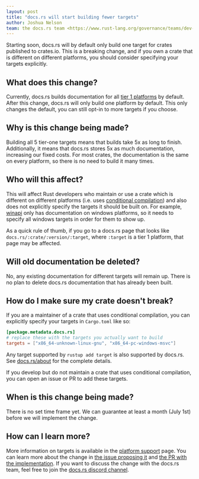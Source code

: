 ```yaml
---
layout: post
title: "docs.rs will start building fewer targets"
author: Joshua Nelson
team: the docs.rs team <https://www.rust-lang.org/governance/teams/dev-tools#docs-rs>
---
```


Starting soon, docs.rs will by default only build one target for crates published to crates.io.
This is a breaking change, and if you own a crate that is different on different platforms,
you should consider specifying your targets explicitly.

## What does this change?

Currently, docs.rs builds documentation for all [tier 1 platforms][platform support] by default.
After this change, docs.rs will only build one platform by default.
This only changes the default, you can still opt-in to more targets if you choose.

## Why is this change being made?

Building all 5 tier-one targets means that builds take 5x as long to finish.
Additionally, it means that docs.rs stores 5x as much documentation, increasing our fixed costs.
For most crates, the documentation is the same on every platform, so there is no need to build it many times.

## Who will this affect?

This will affect Rust developers who maintain or use a crate which is different on different platforms
(i.e. uses [conditional compilation]) and also does not explicitly specify the targets it should be built on.
For example, [winapi](https://docs.rs/winapi/0.3.8/) only has documentation on windows platforms,
so it needs to specify all windows targets in order for them to show up.

As a quick rule of thumb, if you go to a docs.rs page that looks like `docs.rs/:crate/:version/:target`,
where `:target` is a tier 1 platform, that page may be affected.

## Will old documentation be deleted?

No, any existing documentation for different targets will remain up.
There is no plan to delete docs.rs documentation that has already been built.

## How do I make sure my crate doesn't break?

If you are a maintainer of a crate that uses conditional compilation,
you can explicitly specify your targets in `Cargo.toml` like so:

```toml
[package.metadata.docs.rs]
# replace these with the targets you actually want to build
targets = ["x86_64-unknown-linux-gnu", "x86_64-pc-windows-msvc"]
```

Any target supported by `rustup add target` is also supported by docs.rs.
See [docs.rs/about](https://docs.rs/about#metadata) for the complete details.

If you develop but do not maintain a crate that uses conditional compilation,
you can open an issue or PR to add these targets.

## When is this change being made?

There is no set time frame yet.
We can guarantee at least a month (July 1st) before we will implement the change.

## How can I learn more?

More information on targets is available in the [platform support] page.
You can learn more about the change in [the issue proposing it][docs.rs#343] and [the PR with the implementation][docs.rs#532].
If you want to discuss the change with the docs.rs team, feel free to join the [docs.rs discord channel].


[platform support]: https://forge.rust-lang.org/release/platform-support.html
[docs.rs#343]: https://github.com/rust-lang/docs.rs/issues/343
[docs.rs#532]: https://github.com/rust-lang/docs.rs/issues/532
[docs.rs discord channel]: https://discord.gg/f7mTXPW
[conditional compilation]: https://doc.rust-lang.org/reference/conditional-compilation.html#forms-of-conditional-compilation